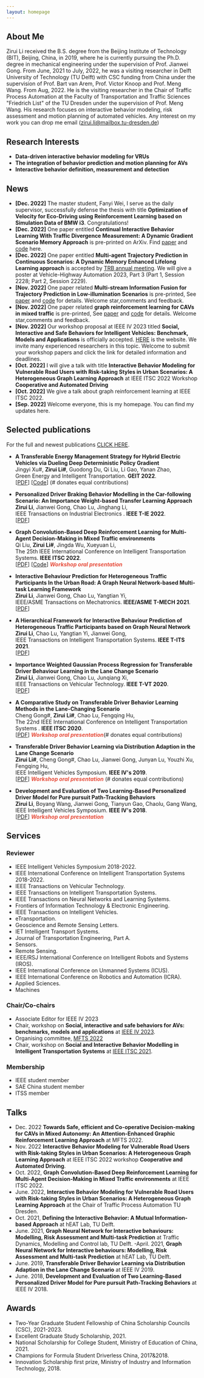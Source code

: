 ```yaml
---
layout: homepage
---
```


## About Me

Zirui Li received the 
B.S. degree from the Beijing Institute of Technology (BIT), Beijing, China, in 2019, 
where he is currently pursuing the Ph.D. degree in mechanical engineering under the supervision of Prof. Jianwei Gong. 
From June, 2021 to July, 2022, 
he was a visiting researcher in Delft University of Technology (TU Delft) with CSC funding from China 
under the supervision of Prof. Bart van Arem, Prof. Victor Knoop and Prof. Meng Wang. 
From Aug, 2022. He is the visiting researcher 
in the Chair of Traffic Process Automation at the Faculty of Transportation and Traffic Sciences "Friedrich List" of the TU Dresden under the supervision of Prof. Meng Wang. His research focuses on interactive behavior modeling, risk assessment and motion planning of automated vehicles. Any interest on my work you can drop me email (zirui.li@mailbox.tu-dresden.de)


## Research Interests

- **Data-driven interactive behavior modeling for VRUs** 
- **The integration of behavior prediction and motion planning for AVs**
- **Interactive behavior definition, measurement and  detection**

## News
- **[Dec. 2022]** The master student, Fanyi Wei, I serve as the daily supervisor, successfully defense the thesis with title **Optimization of Velocity for Eco-Driving using Reinforcement Learning based on Simulation Data of BMW i3**. Congratulations! 
- **[Dec. 2022]** One paper entitled **Continual Interactive Behavior Learning With Traffic Divergence Measurement: A Dynamic Gradient Scenario Memory Approach** is pre-printed on ArXiv. Find [paper](https://github.com/BIT-Jack/D-GSM) and [code](https://github.com/BIT-Jack/D-GSM) here.
- **[Dec. 2022]** One paper entitled **Multi-agent Trajectory Prediction in Continuous Scenarios: A Dynamic Memory Enhanced Lifelong Learning approach** is accepted by [TRB annual meeting](https://www.trb.org/AnnualMeeting/AnnualMeeting.aspx). We will give a poster at Vehicle-Highway Automation 2023, Part 3 (Part 1, Session 2228; Part 2, Session 2229).
- **[Nov. 2022]** One paper related **Multi-stream Information Fusion for Trajectory Prediction in Low-illumination Scenarios** is pre-printed, See [paper](https://arxiv.org/abs/2211.10226) and [code](https://github.com/TommyGong08/MSIF) for details. Welcome star,comments and feedback.
- **[Nov. 2022]** One paper related **graph reinforcement learning for CAVs in mixed traffic** is pre-printed, See [paper](https://arxiv.org/abs/2211.03005) and [code](https://github.com/Jacklinkk/Graph_CAVs) for details. Welcome star,comments and feedback.
- **[Nov. 2022]** Our workshop proposal at IEEE IV 2023 titled **Social, Interactive and Safe Behaviors for Intelligent Vehicles: Benchmark, Models and Applications** is officially accepted. [HERE](https://sites.google.com/view/iv2023-social/%E9%A6%96%E9%A1%B5) is the website. We invite many experienced researchers in this topic. Welcome to submit your workshop papers and click the link for detailed information and deadlines.
- **[Oct. 2022]** I will give a talk with title **Interactive Behavior Modeling for Vulnerable Road Users with Risk-taking Styles in Urban Scenarios: A Heterogeneous Graph Learning Approach** at IEEE ITSC 2022 Workshop **Cooperative  and Automated Driving**
- **[Oct. 2022]** We give a talk about graph reinforcement learning at IEEE ITSC 2022. 
- **[Sep. 2022]** Welcome everyone, this is my homepage. You can find my updates here.

## Selected publications

For the full and newest publications [CLICK HERE](https://scholar.google.com/citations?user=nCHChhsAAAAJ&hl=zh-CN). 

- **A Transferable Energy Management Strategy for Hybrid Electric Vehicles via Dueling Deep Deterministic Policy Gradient**
  <br>
  Jingyi Xu#, **Zirui Li#**, Guodong Du, Qi Liu, Li Gao, Yanan Zhao,
  <br>
  Green Energy and Intelligent Transportation. **GEIT 2022**.
  <br>
  [[PDF](https://www.sciencedirect.com/science/article/pii/S2773153722000184)] [[Code](https://github.com/BIT-XJY/RL-based-Transferable-EMS)] (# donates equal contributions)

- **Personalized Driver Braking Behavior Modelling in the Car-following Scenario: An Importance Weight-based Transfer Learning Approach**
  <br>
  **Zirui Li**, Jianwei Gong, Chao Lu, Jinghang Li,
  <br>
  IEEE Transactions on Industrial Electronics	. **IEEE T-IE 2022**.
  <br>
  [[PDF](https://ieeexplore.ieee.org/stamp/stamp.jsp?arnumber=9700778)] 

- **Graph Convolution-Based Deep Reinforcement Learning for Multi-Agent Decision-Making in Mixed Traffic environments**
  <br>
  Qi Liu, **Zirui Li#**,  Jingda Wu, Xueyuan Li,
  <br>
  The 25th IEEE International Conference on Intelligent Transportation Systems. **IEEE ITSC 2022**.
  <br>
  [[PDF](https://arxiv.org/pdf/2201.12776.pdf)] [[Code](https://github.com/Jacklinkk/TorchGRL)] <strong><i style="color:#e74d3c">Workshop oral presentation</i></strong>
  

- **Interactive Behaviour Prediction for Heterogeneous Traffic Participants In the Urban Road: A Graph Neural Network-based Multi-task Learning Framework**
  <br>
  **Zirui Li**, Jianwei Gong, Chao Lu, Yangtian Yi,
  <br>
  IEEE/ASME Transactions on Mechatronics. **IEEE/ASME T-MECH 2021**.
  <br>
  [[PDF](https://ieeexplore.ieee.org/stamp/stamp.jsp?arnumber=9406384)]
  


- **A Hierarchical Framework for Interactive Behaviour Prediction of Heterogeneous Traffic Participants based on Graph Neural Network**
  <br>
  **Zirui Li**, Chao Lu, Yangtian Yi, Jianwei Gong, 
  <br>
  IEEE Transactions on Intelligent Transportation Systems. **IEEE T-ITS 2021**.
  <br>
  [[PDF](https://ieeexplore.ieee.org/stamp/stamp.jsp?arnumber=9468360)]
  


- **Importance Weighted Gaussian Process Regression for Transferable Driver Behaviour Learning in the Lane Change Scenario**
  <br>
  **Zirui Li**, Jianwei Gong,  Chao Lu, Junqiang Xi,
  <br>
  IEEE Transactions on Vehicular Technology. **IEEE T-VT 2020**.
  <br>
  [[PDF](https://ieeexplore.ieee.org/stamp/stamp.jsp?arnumber=9186674)]
  
  

- **A Comparative Study on Transferable Driver Behavior Learning Methods in the Lane-Changing Scenario**
  <br>
  Cheng Gong#, **Zirui Li#**,  Chao Lu, Fengqing  Hu,
  <br>
  The 22nd IEEE International Conference on Intelligent Transportation Systems	. **IEEE ITSC 2020**.
  <br>
  [[PDF](https://ieeexplore.ieee.org/stamp/stamp.jsp?tp=&arnumber=8916986)] <strong><i style="color:#e74d3c">Workshop oral presentation</i></strong>(# donates equal contributions)
  
  
- **Transferable Driver Behavior Learning via Distribution Adaption in the Lane Change Scenario**
  <br>
  **Zirui Li#**, Cheng Gong#,  Chao Lu, Jianwei Gong, Junyan Lu, Youzhi Xu, Fengqing  Hu,
  <br>
  IEEE Intelligent Vehicles Symposium. **IEEE IV's 2019**.
  <br>
  [[PDF](https://ieeexplore.ieee.org/stamp/stamp.jsp?arnumber=8813781)] <strong><i style="color:#e74d3c">Workshop oral presentation</i></strong> (# donates equal contributions)


- **Development and Evaluation of Two Learning-Based Personalized Driver Model for Pure pursuit Path-Tracking Behaviors**
  <br>
  **Zirui Li**, Boyang Wang,  Jianwei Gong, Tianyun Gao,  Chaolu, Gang Wang,
  <br>
  IEEE Intelligent Vehicles Symposium. **IEEE IV's 2018**.
  <br>
  [[PDF](https://ieeexplore.ieee.org/stamp/stamp.jsp?arnumber=8500618)]  <strong><i style="color:#e74d3c">Workshop oral presentation</i></strong>
  

## Services
### Reviewer
- IEEE Intelligent Vehicles Symposium 2018-2022.
- IEEE International Conference on Intelligent Transportation Systems 2018-2022.
- IEEE Transactions on Vehicular Technology.
- IEEE Transactions on Intelligent Transportation Systems.
- IEEE Transactions on Neural Networks and Learning Systems.
- Frontiers of Information Technology & Electronic Engineering.
- IEEE Transactions on Intelligent Vehicles.
- eTransportation.
- Geoscience and Remote Sensing Letters.
- IET Intelligent Transport Systems.
- Journal of Transportation Engineering, Part A.
- Sensors.
- Remote Sensing.
- IEEE/RSJ International Conference on Intelligent Robots and Systems (IROS).
- IEEE International Conference on Unmanned Systems (ICUS).
- IEEE International Conference on Robotics and Automation (ICRA).
- Applied Sciences.
- Machines


### Chair/Co-chairs
- Associate Editor for IEEE IV 2023
- Chair, workshop on **Social, interactive and safe behaviors for AVs: benchmarks, models and applications** at [IEEE IV 2023](https://sites.google.com/view/iv2023-social/%E9%A6%96%E9%A1%B5). 
- Organising committee, [MFTS 2022](https://tu-dresden.de/bu/verkehr/veranstaltungen/mfts-2022/program)
- Chair, workshop on **Social and Interactive Behavior Modelling in Intelligent Transportation Systems** at [IEEE ITSC 2021](https://sites.google.com/view/itsc2021-social/).

### Membership
- IEEE student member
- SAE China student member
- ITSS member


## Talks
- Dec. 2022 **Towards Safe, efficient and Co-operative Decision-making for CAVs in Mixed Autonomy: An Attention-Enhanced Graphic Reinforcement Learning Approach** at MFTS 2022.
- Nov. 2022 **Interactive Behavior Modeling for Vulnerable Road Users with Risk-taking Styles in Urban Scenarios: A Heterogeneous Graph Learning Approach** at IEEE ITSC 2022 workshop **Cooperative and Automated Driving**.
- Oct. 2022, **Graph Convolution-Based Deep Reinforcement Learning for Multi-Agent Decision-Making in Mixed Traffic environments** at IEEE ITSC 2022.
- June. 2022, **Interactive Behavior Modeling for Vulnerable Road Users with Risk-taking Styles in Urban Scenarios: A Heterogeneous Graph Learning Approach** at the Chair of Traffic Process Automation
 TU Dresden. 
- Oct. 2021, **Defining the Interactive Behavior: A Mutual Information-based Approach** at hEAT Lab, TU Delft.
- June. 2021, **Graph Neural Network for Interactive behaviours: Modelling, Risk Assessment and Multi-task Prediction** at Traffic Dynamics, Modelling and Control lab, TU Delft. -April. 2021, **Graph Neural Network for Interactive behaviours: Modelling, Risk Assessment and Multi-task Prediction** at hEAT Lab, TU Delft.
- June. 2019, **Transferable Driver Behavior Learning via Distribution Adaption in the Lane Change Scenario** at IEEE IV 2019.
- June. 2018, **Development and Evaluation of Two Learning-Based Personalized Driver Model for Pure pursuit Path-Tracking Behaviors** at IEEE IV 2018.

## Awards
- Two-Year Graduate Student Fellowship of China Scholarship Councils (CSC), 2021-2023.
- Excellent Graduate Study Scholarship, 2021.
- National Scholarship for College Student, Ministry of Education of China, 2021.
- Champions for Formula Student Driverless China, 2017&2018.
- Innovation Scholarship first prize, Ministry of Industry and Information Technology, 2018.
